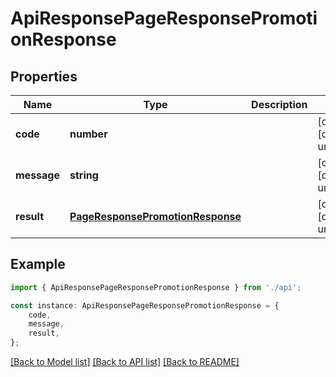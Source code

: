 # ApiResponsePageResponsePromotionResponse


## Properties

Name | Type | Description | Notes
------------ | ------------- | ------------- | -------------
**code** | **number** |  | [optional] [default to undefined]
**message** | **string** |  | [optional] [default to undefined]
**result** | [**PageResponsePromotionResponse**](PageResponsePromotionResponse.md) |  | [optional] [default to undefined]

## Example

```typescript
import { ApiResponsePageResponsePromotionResponse } from './api';

const instance: ApiResponsePageResponsePromotionResponse = {
    code,
    message,
    result,
};
```

[[Back to Model list]](../README.md#documentation-for-models) [[Back to API list]](../README.md#documentation-for-api-endpoints) [[Back to README]](../README.md)
